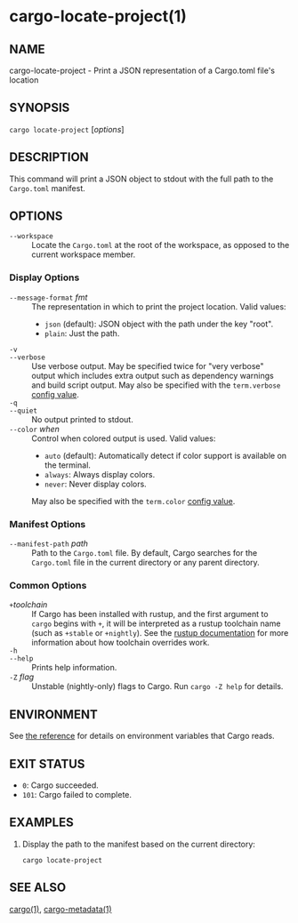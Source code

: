 # cargo-locate-project(1)

## NAME

cargo-locate-project - Print a JSON representation of a Cargo.toml file's location

## SYNOPSIS

`cargo locate-project` [_options_]

## DESCRIPTION

This command will print a JSON object to stdout with the full path to the
`Cargo.toml` manifest.

## OPTIONS

<dl>

<dt class="option-term" id="option-cargo-locate-project---workspace"><a class="option-anchor" href="#option-cargo-locate-project---workspace"></a><code>--workspace</code></dt>
<dd class="option-desc">Locate the <code>Cargo.toml</code> at the root of the workspace, as opposed to the current
workspace member.</dd>


</dl>

### Display Options

<dl>

<dt class="option-term" id="option-cargo-locate-project---message-format"><a class="option-anchor" href="#option-cargo-locate-project---message-format"></a><code>--message-format</code> <em>fmt</em></dt>
<dd class="option-desc">The representation in which to print the project location. Valid values:</p>
<ul>
<li><code>json</code> (default): JSON object with the path under the key &quot;root&quot;.</li>
<li><code>plain</code>: Just the path.</li>
</ul></dd>


<dt class="option-term" id="option-cargo-locate-project--v"><a class="option-anchor" href="#option-cargo-locate-project--v"></a><code>-v</code></dt>
<dt class="option-term" id="option-cargo-locate-project---verbose"><a class="option-anchor" href="#option-cargo-locate-project---verbose"></a><code>--verbose</code></dt>
<dd class="option-desc">Use verbose output. May be specified twice for &quot;very verbose&quot; output which
includes extra output such as dependency warnings and build script output.
May also be specified with the <code>term.verbose</code>
<a href="https://doc.rust-lang.org/cargo/reference/config.html">config value</a>.</dd>


<dt class="option-term" id="option-cargo-locate-project--q"><a class="option-anchor" href="#option-cargo-locate-project--q"></a><code>-q</code></dt>
<dt class="option-term" id="option-cargo-locate-project---quiet"><a class="option-anchor" href="#option-cargo-locate-project---quiet"></a><code>--quiet</code></dt>
<dd class="option-desc">No output printed to stdout.</dd>


<dt class="option-term" id="option-cargo-locate-project---color"><a class="option-anchor" href="#option-cargo-locate-project---color"></a><code>--color</code> <em>when</em></dt>
<dd class="option-desc">Control when colored output is used. Valid values:</p>
<ul>
<li><code>auto</code> (default): Automatically detect if color support is available on the
terminal.</li>
<li><code>always</code>: Always display colors.</li>
<li><code>never</code>: Never display colors.</li>
</ul>
<p>May also be specified with the <code>term.color</code>
<a href="https://doc.rust-lang.org/cargo/reference/config.html">config value</a>.</dd>


</dl>

### Manifest Options

<dl>
<dt class="option-term" id="option-cargo-locate-project---manifest-path"><a class="option-anchor" href="#option-cargo-locate-project---manifest-path"></a><code>--manifest-path</code> <em>path</em></dt>
<dd class="option-desc">Path to the <code>Cargo.toml</code> file. By default, Cargo searches for the
<code>Cargo.toml</code> file in the current directory or any parent directory.</dd>


</dl>

### Common Options

<dl>

<dt class="option-term" id="option-cargo-locate-project-+toolchain"><a class="option-anchor" href="#option-cargo-locate-project-+toolchain"></a><code>+</code><em>toolchain</em></dt>
<dd class="option-desc">If Cargo has been installed with rustup, and the first argument to <code>cargo</code>
begins with <code>+</code>, it will be interpreted as a rustup toolchain name (such
as <code>+stable</code> or <code>+nightly</code>).
See the <a href="https://rust-lang.github.io/rustup/overrides.html">rustup documentation</a>
for more information about how toolchain overrides work.</dd>


<dt class="option-term" id="option-cargo-locate-project--h"><a class="option-anchor" href="#option-cargo-locate-project--h"></a><code>-h</code></dt>
<dt class="option-term" id="option-cargo-locate-project---help"><a class="option-anchor" href="#option-cargo-locate-project---help"></a><code>--help</code></dt>
<dd class="option-desc">Prints help information.</dd>


<dt class="option-term" id="option-cargo-locate-project--Z"><a class="option-anchor" href="#option-cargo-locate-project--Z"></a><code>-Z</code> <em>flag</em></dt>
<dd class="option-desc">Unstable (nightly-only) flags to Cargo. Run <code>cargo -Z help</code> for details.</dd>


</dl>


## ENVIRONMENT

See [the reference](../reference/environment-variables.html) for
details on environment variables that Cargo reads.


## EXIT STATUS

* `0`: Cargo succeeded.
* `101`: Cargo failed to complete.


## EXAMPLES

1. Display the path to the manifest based on the current directory:

       cargo locate-project

## SEE ALSO
[cargo(1)](cargo.md), [cargo-metadata(1)](cargo-metadata.md)
